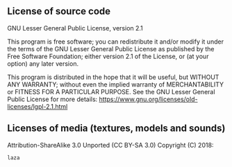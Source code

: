License of source code
----------------------

GNU Lesser General Public License, version 2.1

This program is free software; you can redistribute it and/or modify it under the terms
of the GNU Lesser General Public License as published by the Free Software Foundation;
either version 2.1 of the License, or (at your option) any later version.
 
This program is distributed in the hope that it will be useful, but WITHOUT ANY WARRANTY;
without even the implied warranty of MERCHANTABILITY or FITNESS FOR A PARTICULAR PURPOSE.
See the GNU Lesser General Public License for more details:
https://www.gnu.org/licenses/old-licenses/lgpl-2.1.html



Licenses of media (textures, models and sounds)
-----------------------------------------------

Attribution-ShareAlike 3.0 Unported (CC BY-SA 3.0)
Copyright (C) 2018:

    laza
